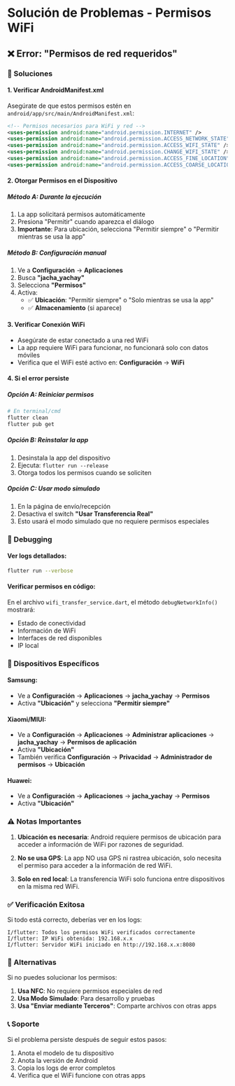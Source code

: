 # Solución de Problemas - Permisos WiFi

## ❌ Error: "Permisos de red requeridos"

### 🔧 Soluciones

#### 1. **Verificar AndroidManifest.xml**
Asegúrate de que estos permisos estén en `android/app/src/main/AndroidManifest.xml`:

```xml
<!-- Permisos necesarios para WiFi y red -->
<uses-permission android:name="android.permission.INTERNET" />
<uses-permission android:name="android.permission.ACCESS_NETWORK_STATE" />
<uses-permission android:name="android.permission.ACCESS_WIFI_STATE" />
<uses-permission android:name="android.permission.CHANGE_WIFI_STATE" />
<uses-permission android:name="android.permission.ACCESS_FINE_LOCATION" />
<uses-permission android:name="android.permission.ACCESS_COARSE_LOCATION" />
```

#### 2. **Otorgar Permisos en el Dispositivo**

##### Método A: Durante la ejecución
1. La app solicitará permisos automáticamente
2. Presiona "Permitir" cuando aparezca el diálogo
3. **Importante**: Para ubicación, selecciona "Permitir siempre" o "Permitir mientras se usa la app"

##### Método B: Configuración manual
1. Ve a **Configuración** → **Aplicaciones**
2. Busca **"jacha_yachay"**
3. Selecciona **"Permisos"**
4. Activa:
   - ✅ **Ubicación**: "Permitir siempre" o "Solo mientras se usa la app"
   - ✅ **Almacenamiento** (si aparece)

#### 3. **Verificar Conexión WiFi**
- Asegúrate de estar conectado a una red WiFi
- La app requiere WiFi para funcionar, no funcionará solo con datos móviles
- Verifica que el WiFi esté activo en: **Configuración** → **WiFi**

#### 4. **Si el error persiste**

##### Opción A: Reiniciar permisos
```bash
# En terminal/cmd
flutter clean
flutter pub get
```

##### Opción B: Reinstalar la app
1. Desinstala la app del dispositivo
2. Ejecuta: `flutter run --release`
3. Otorga todos los permisos cuando se soliciten

##### Opción C: Usar modo simulado
1. En la página de envío/recepción
2. Desactiva el switch **"Usar Transferencia Real"**
3. Esto usará el modo simulado que no requiere permisos especiales

### 🐛 Debugging

#### Ver logs detallados:
```bash
flutter run --verbose
```

#### Verificar permisos en código:
En el archivo `wifi_transfer_service.dart`, el método `debugNetworkInfo()` mostrará:
- Estado de conectividad
- Información de WiFi
- Interfaces de red disponibles
- IP local

### 📱 Dispositivos Específicos

#### Samsung:
- Ve a **Configuración** → **Aplicaciones** → **jacha_yachay** → **Permisos**
- Activa **"Ubicación"** y selecciona **"Permitir siempre"**

#### Xiaomi/MIUI:
- Ve a **Configuración** → **Aplicaciones** → **Administrar aplicaciones** → **jacha_yachay** → **Permisos de aplicación**
- Activa **"Ubicación"**
- También verifica **Configuración** → **Privacidad** → **Administrador de permisos** → **Ubicación**

#### Huawei:
- Ve a **Configuración** → **Aplicaciones** → **jacha_yachay** → **Permisos**
- Activa **"Ubicación"**

### ⚠️ Notas Importantes

1. **Ubicación es necesaria**: Android requiere permisos de ubicación para acceder a información de WiFi por razones de seguridad.

2. **No se usa GPS**: La app NO usa GPS ni rastrea ubicación, solo necesita el permiso para acceder a la información de red WiFi.

3. **Solo en red local**: La transferencia WiFi solo funciona entre dispositivos en la misma red WiFi.

### ✅ Verificación Exitosa

Si todo está correcto, deberías ver en los logs:
```
I/flutter: Todos los permisos WiFi verificados correctamente
I/flutter: IP WiFi obtenida: 192.168.x.x
I/flutter: Servidor WiFi iniciado en http://192.168.x.x:8080
```

### 🔄 Alternativas

Si no puedes solucionar los permisos:

1. **Usa NFC**: No requiere permisos especiales de red
2. **Usa Modo Simulado**: Para desarrollo y pruebas
3. **Usa "Enviar mediante Terceros"**: Comparte archivos con otras apps

### 📞 Soporte

Si el problema persiste después de seguir estos pasos:
1. Anota el modelo de tu dispositivo
2. Anota la versión de Android
3. Copia los logs de error completos
4. Verifica que el WiFi funcione con otras apps
